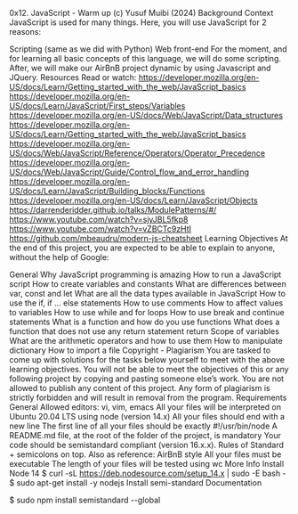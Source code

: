 0x12. JavaScript - Warm up
(c) Yusuf Muibi (2024)
Background Context
JavaScript is used for many things. Here, you will use JavaScript for 2 reasons:

Scripting (same as we did with Python)
Web front-end
For the moment, and for learning all basic concepts of this language, we will do some scripting. After, we will make our AirBnB project dynamic by using Javascript and JQuery.
Resources
Read or watch:
https://developer.mozilla.org/en-US/docs/Learn/Getting_started_with_the_web/JavaScript_basics
https://developer.mozilla.org/en-US/docs/Learn/JavaScript/First_steps/Variables
https://developer.mozilla.org/en-US/docs/Web/JavaScript/Data_structures
https://developer.mozilla.org/en-US/docs/Learn/Getting_started_with_the_web/JavaScript_basics
https://developer.mozilla.org/en-US/docs/Web/JavaScript/Reference/Operators/Operator_Precedence
https://developer.mozilla.org/en-US/docs/Web/JavaScript/Guide/Control_flow_and_error_handling
https://developer.mozilla.org/en-US/docs/Learn/JavaScript/Building_blocks/Functions
https://developer.mozilla.org/en-US/docs/Learn/JavaScript/Objects
https://darrenderidder.github.io/talks/ModulePatterns/#/
https://www.youtube.com/watch?v=sjyJBL5fkp8
https://www.youtube.com/watch?v=vZBCTc9zHtI
https://github.com/mbeaudru/modern-js-cheatsheet
Learning Objectives
At the end of this project, you are expected to be able to explain to anyone, without the help of Google:

General
Why JavaScript programming is amazing
How to run a JavaScript script
How to create variables and constants
What are differences between var, const and let
What are all the data types available in JavaScript
How to use the if, if ... else statements
How to use comments
How to affect values to variables
How to use while and for loops
How to use break and continue statements
What is a function and how do you use functions
What does a function that does not use any return statement return
Scope of variables
What are the arithmetic operators and how to use them
How to manipulate dictionary
How to import a file
Copyright - Plagiarism
You are tasked to come up with solutions for the tasks below yourself to meet with the above learning objectives.
You will not be able to meet the objectives of this or any following project by copying and pasting someone else’s work.
You are not allowed to publish any content of this project.
Any form of plagiarism is strictly forbidden and will result in removal from the program.
Requirements
General
Allowed editors: vi, vim, emacs
All your files will be interpreted on Ubuntu 20.04 LTS using node (version 14.x)
All your files should end with a new line
The first line of all your files should be exactly #!/usr/bin/node
A README.md file, at the root of the folder of the project, is mandatory
Your code should be semistandard compliant (version 16.x.x). Rules of Standard + semicolons on top. Also as reference: AirBnB style
All your files must be executable
The length of your files will be tested using wc
More Info
Install Node 14
$ curl -sL https://deb.nodesource.com/setup_14.x | sudo -E bash -
$ sudo apt-get install -y nodejs
Install semi-standard
Documentation

$ sudo npm install semistandard --global